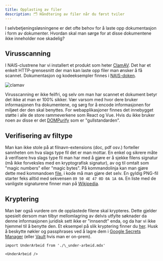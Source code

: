```yaml
---
title: Opplasting av filer
description: 🗂 Håndtering av filer når du først tviler
---
```


I selvbetjeningsløsningene er det ofte behov for å laste opp dokumentasjon i form av dokumenter. Hvordan skal man sørge for at disse dokumentene ikke inneholder noe skadelig?

## Virusscanning

I NAIS-clustrene har vi installert et produkt som heter [ClamAV](https://www.clamav.net/). Det har et enkelt HTTP-grensesnitt der man kan laste opp filer man ønsker å få scannet. Dokumentasjon og kodeeksempler finnes i [NAIS-doken](https://doc.nais.io/services/antivirus/?h=virus).

![clamav](/img/clamav.webp "clamav")

Virusscanning er ikke feilfri, og selv om man har scannet et dokument betyr det ikke at man er 100% sikker. Vær varsom med hvor dere bruker informasjonen fra dokumentene, og sørg for å encode informasjonen for miljøet der den skal benyttes. For webapplikasjoner finnes det innebygget støtte i alle de store rammeverkene som React og Vue. Hvis du ikke bruker noen av disse er det [DOMPurify](https://www.npmjs.com/package/dompurify) som er "gullstandarden".

## Verifisering av filtype

Man kan ikke stole på at filnavn-extensions (doc, pdf osv.) forteller sannheten om hva slags type fil det er man mottar. En enkel og sikrere måte å verifisere hva slags type fil man har med å gjøre er å sjekke filens signatur (må ikke forveksles med en kryptografisk signatur), av og til omtalt som "magic numbers" eller "magic bytes". På kommandolinja kan man gjøre dette med kommandoen [file](https://linux.die.net/man/1/file), i kode må man gjøre det selv. En gyldig PNG-fil starter feks alltid med sekvensen `89 50 4E 47 0D 0A 1A 0A`. En liste med de vanligste signaturene finner man på [Wikipedia](https://en.wikipedia.org/wiki/List_of_file_signatures).

## Kryptering

Man bør også vurdere om de opplastede filene skal krypteres. Dette gjelder spesielt dersom man tilbyr mellomlagring av delvis utfylte søknader da denne informasjonen juridisk sett ikke er "innsendt" enda, og da har vi ikke hjemmel til å benytte den. Et eksempel på slik kryptering finner du [her](https://gist.github.com/joakibj/76bcfd21fa93746d661cbf0a6e59dbf6). Husk å beskytte nøkler og passphrases ved å lagre dem i [Google Secrets Manager](https://doc.nais.io/security/secrets/google-secrets-manager/) (eller [Vault](https://doc.nais.io/security/secrets/vault/) hvis man er on-prem).

```mdx-code-block
import UnderArbeid from './\_under-arbeid.mdx'

<UnderArbeid />
```
